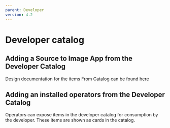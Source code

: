 ```yaml
---
parent: Developer
version: 4.2
---
```


# Developer catalog

## Adding a Source to Image App from the Developer Catalog
Design documentation for the items From Catalog can be found [here](From-Catalog/Create-Source-to-image-application.md)

## Adding an installed operators from the Developer Catalog
Operators can expose items in the developer catalog for consumption by the developer.  These items are shown as cards in the catalog.
